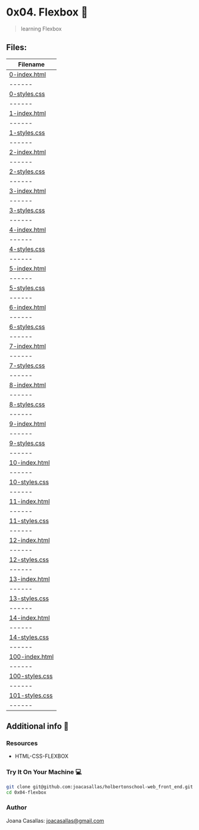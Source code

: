 # 0x04. Flexbox :girl:

> learning Flexbox

## Files:

| Filename |
| ------ |
| [0-index.html](https://github.com/joacasallas/holbertonschool-web_front_end/blob/master/0x04-flexbox/0-index.html)|
| ------ |
| [0-styles.css](https://github.com/joacasallas/holbertonschool-web_front_end/blob/master/0x04-flexbox/0-styles.css)|
| ------ |
| [1-index.html](https://github.com/joacasallas/holbertonschool-web_front_end/blob/master/0x04-flexbox/1-index.html)|
| ------ |
| [1-styles.css](https://github.com/joacasallas/holbertonschool-web_front_end/blob/master/0x04-flexbox/1-styles.css)|
| ------ |
| [2-index.html](https://github.com/joacasallas/holbertonschool-web_front_end/blob/master/0x04-flexbox/2-index.html)|
| ------ |
| [2-styles.css](https://github.com/joacasallas/holbertonschool-web_front_end/blob/master/0x04-flexbox/2-styles.css)|
| ------ |
| [3-index.html](https://github.com/joacasallas/holbertonschool-web_front_end/blob/master/0x04-flexbox/3-index.html)|
| ------ |
| [3-styles.css](https://github.com/joacasallas/holbertonschool-web_front_end/blob/master/0x04-flexbox/3-styles.css)|
| ------ |
| [4-index.html](https://github.com/joacasallas/holbertonschool-web_front_end/blob/master/0x04-flexbox/4-index.html)|
| ------ |
| [4-styles.css](https://github.com/joacasallas/holbertonschool-web_front_end/blob/master/0x04-flexbox/4-styles.css)|
| ------ |
| [5-index.html](https://github.com/joacasallas/holbertonschool-web_front_end/blob/master/0x04-flexbox/5-index.html)|
| ------ |
| [5-styles.css](https://github.com/joacasallas/holbertonschool-web_front_end/blob/master/0x04-flexbox/5-styles.css)|
| ------ |
| [6-index.html](https://github.com/joacasallas/holbertonschool-web_front_end/blob/master/0x04-flexbox/6-index.html)|
| ------ |
| [6-styles.css](https://github.com/joacasallas/holbertonschool-web_front_end/blob/master/0x04-flexbox/6-styles.css)|
| ------ |
| [7-index.html](https://github.com/joacasallas/holbertonschool-web_front_end/blob/master/0x04-flexbox/7-index.html)|
| ------ |
| [7-styles.css](https://github.com/joacasallas/holbertonschool-web_front_end/blob/master/0x04-flexbox/7-styles.css)|
| ------ |
| [8-index.html](https://github.com/joacasallas/holbertonschool-web_front_end/blob/master/0x04-flexbox/8-index.html)|
| ------ |
| [8-styles.css](https://github.com/joacasallas/holbertonschool-web_front_end/blob/master/0x04-flexbox/8-styles.css)|
| ------ |
| [9-index.html](https://github.com/joacasallas/holbertonschool-web_front_end/blob/master/0x04-flexbox/9-index.html)|
| ------ |
| [9-styles.css](https://github.com/joacasallas/holbertonschool-web_front_end/blob/master/0x04-flexbox/9-styles.css)|
| ------ |
| [10-index.html](https://github.com/joacasallas/holbertonschool-web_front_end/blob/master/0x04-flexbox/10-index.html)|
| ------ |
| [10-styles.css](https://github.com/joacasallas/holbertonschool-web_front_end/blob/master/0x04-flexbox/10-styles.css)|
| ------ |
| [11-index.html](https://github.com/joacasallas/holbertonschool-web_front_end/blob/master/0x04-flexbox/11-index.html)|
| ------ |
| [11-styles.css](https://github.com/joacasallas/holbertonschool-web_front_end/blob/master/0x04-flexbox/11-styles.css)|
| ------ |
| [12-index.html](https://github.com/joacasallas/holbertonschool-web_front_end/blob/master/0x04-flexbox/12-index.html)|
| ------ |
| [12-styles.css](https://github.com/joacasallas/holbertonschool-web_front_end/blob/master/0x04-flexbox/12-styles.css)|
| ------ |
| [13-index.html](https://github.com/joacasallas/holbertonschool-web_front_end/blob/master/0x04-flexbox/13-index.html)|
| ------ |
| [13-styles.css](https://github.com/joacasallas/holbertonschool-web_front_end/blob/master/0x04-flexbox/13-styles.css)|
| ------ |
| [14-index.html](https://github.com/joacasallas/holbertonschool-web_front_end/blob/master/0x04-flexbox/14-index.html)|
| ------ |
| [14-styles.css](https://github.com/joacasallas/holbertonschool-web_front_end/blob/master/0x04-flexbox/14-styles.css)|
| ------ |
| [100-index.html](https://github.com/joacasallas/holbertonschool-web_front_end/blob/master/0x04-flexbox/100-index.html)|
| ------ |
| [100-styles.css](https://github.com/joacasallas/holbertonschool-web_front_end/blob/master/0x04-flexbox/100-styles.css)|
| ------ |
| [101-styles.css](https://github.com/joacasallas/holbertonschool-web_front_end/blob/master/0x04-flexbox/101-styles.css)|
| ------ |

## Additional info :construction:
### Resources

- HTML-CSS-FLEXBOX

### Try It On Your Machine :computer:
```bash
git clone git@github.com:joacasallas/holbertonschool-web_front_end.git
cd 0x04-flexbox
```

### Author
Joana Casallas: joacasallas@gmail.com
